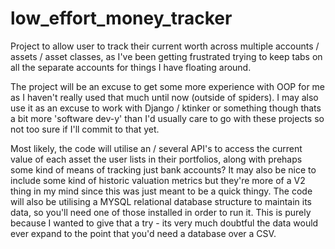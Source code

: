 # low_effort_money_tracker

Project to allow user to track their current worth across multiple accounts / assets / asset classes, as I've been getting frustrated trying to keep tabs on all the separate accounts for things I have floating around.

The project will be an excuse to get some more experience with OOP for me as I haven't really used that much until now (outside of spiders). I may also use it as an excuse to work with Django / ktinker or something though thats a bit more 'software dev-y' than I'd usually care to go with these projects so not too sure if I'll commit to that yet.

Most likely, the code will utilise an / several API's to access the current value of each asset the user lists in their portfolios, along with prehaps some kind of means of tracking just bank accounts? It may also be nice to include some kind of historic valuation metrics but they're more of a V2 thing in my mind since this was just meant to be a quick thingy. The
code will also be utilising a MYSQL relational database structure to maintain its data, so you'll need one of those
installed in order to run it. This is purely because I wanted to give that a try - its very much doubtful the data would
ever expand to the point that you'd need a database over a CSV.
